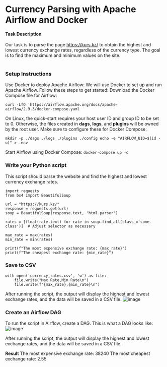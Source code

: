 # Currency Parsing with Apache Airflow and Docker

**Task Description**
<br/><br/>
Our task is to parse the page https://kurs.kz/ to obtain the highest and lowest currency exchange rates, regardless of the currency type. The goal is to find the maximum and minimum values on the site.
<br/><br/>
### Setup Instructions ###
Use Docker to deploy Apache Airflow:
We will use Docker to set up and run Apache Airflow. Follow these steps to get started:
Download the Docker Compose file for Airflow:

`curl -LfO 'https://airflow.apache.org/docs/apache-airflow/2.9.3/docker-compose.yaml`

On Linux, the quick-start requires your host user ID and group ID to be set to 0. Otherwise, the files created in **dags**, **logs**, and **plugins** will be owned by the root user. Make sure to configure these for Docker Compose:

`mkdir -p ./dags ./logs ./plugins ./config
echo -e "AIRFLOW_UID=$(id -u)" > .env`

Start Airflow using Docker Compose:
`docker-compose up -d`

### Write your Python script ###

This script should parse the website and find the highest and lowest currency exchange rates.
```
import requests
from bs4 import BeautifulSoup

url = "https://kurs.kz/"
response = requests.get(url)
soup = BeautifulSoup(response.text, 'html.parser')

rates = [float(rate.text) for rate in soup.find_all(class_='some-class')]  # Adjust selector as necessary

max_rate = max(rates)
min_rate = min(rates)

print(f"The most expensive exchange rate: {max_rate}")
print(f"The cheapest exchange rate: {min_rate}")
```

### Save to CSV ###
```
with open('currency_rates.csv', 'w') as file:
    file.write("Max Rate,Min Rate\n")
    file.write(f"{max_rate},{min_rate}\n")
```
    
After running the script, the output will display the highest and lowest exchange rates, and the data will be saved in a CSV file.
![image](https://github.com/user-attachments/assets/00aa64fe-dedf-4a04-a183-fd3a29f5063d)

### Create an Airflow DAG ###

To run the script in Airflow, create a DAG. This is what a DAG looks like:
![image](https://github.com/user-attachments/assets/5265a75c-b618-4af8-80f4-74db978b4cda)

After running the script, the output will display the highest and lowest exchange rates, and the data will be saved in a CSV file.

**Result**
The most expensive exchange rate: 38240
The most cheapest exchange rate: 2.55
